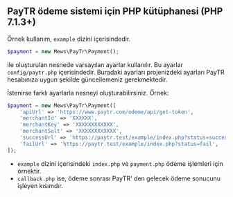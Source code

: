 ## PayTR ödeme sistemi için PHP kütüphanesi (PHP 7.1.3+) 

Örnek kullanım, `example` dizini içerisindedir.
```php
$payment = new Mews\PayTr\Payment();
```
ile oluşturulan nesnede varsayılan ayarlar kullanılır. Bu ayarlar `config/paytr.php` içerisindedir.
Buradaki ayarları projenizdeki ayarları PayTR hesabınıza uygun şekilde güncellemeniz gerekmektedir.

İstenirse farklı ayarlarla nesneyi oluşturabilirsiniz. Örnek:
```php
$payment = new Mews\PayTr\Payment([
    'apiUrl' => 'https://www.paytr.com/odeme/api/get-token',
    'merchantId' => 'XXXXXX',
    'merchantKey' => 'XXXXXXXXXXXX',
    'merchantSalt' => 'XXXXXXXXXXXX',
    'successUrl' => 'https://paytr.test/example/index.php?status=success',
    'failUrl' => 'https://paytr.test/example/index.php?status=fail',
]);
```

* `example` dizini içerisindeki `index.php` ve `payment.php` ödeme işlemleri için örnektir.
* `callback.php` ise, ödeme sonrası PayTR' den gelecek ödeme sonucunu işleyen kısımdır.
